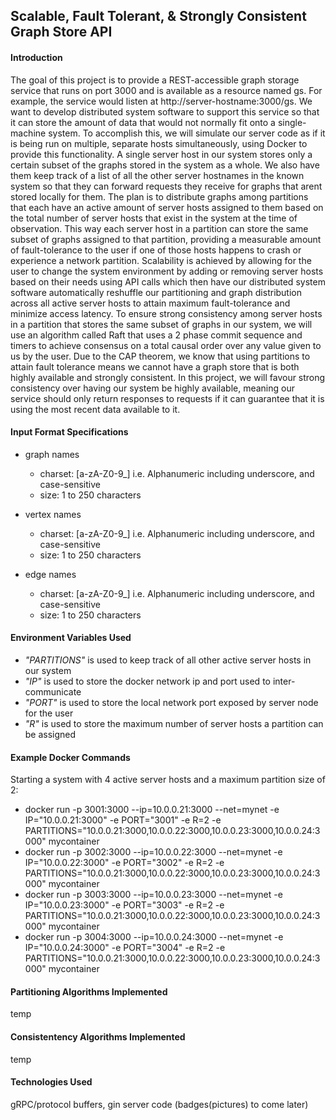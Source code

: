 ## Scalable, Fault Tolerant, &amp; Strongly Consistent Graph Store API

#### Introduction

The goal of this project is to provide a REST-accessible graph storage service that 
runs on port 3000 and is available as a resource named gs. For example, the service 
would listen at http://server-hostname:3000/gs. We want to develop distributed system 
software to support this service so that it can store the amount of data that would 
not normally fit onto a single-machine system. To accomplish this, we will simulate 
our server code as if it is being run on multiple, separate hosts simultaneously, 
using Docker to provide this functionality. A single server host in our system stores 
only a certain subset of the graphs stored in the system as a whole. We also have 
them keep track of a list of all the other server hostnames in the known system so 
that they can forward requests they receive for graphs that arent stored locally for 
them. The plan is to distribute graphs among partitions that each have an active 
amount of server hosts assigned to them based on the total number of server hosts 
that exist in the system at the time of observation. This way each server host in a 
partition can store the same subset of graphs assigned to that partition, providing 
a measurable amount of fault-tolerance to the user if one of those hosts happens to 
crash or experience a network partition. Scalability is achieved by allowing for the
user to change the system environment by adding or removing server hosts based on 
their needs using API calls which then have our distributed system software 
automatically reshuffle our partitioning and graph distribution across all active 
server hosts to attain maximum fault-tolerance and minimize access latency. To ensure 
strong consistency among server hosts in a partition that stores the same subset of 
graphs in our system, we will use an algorithm called Raft that uses a 2 phase commit 
sequence and timers to achieve consensus on a total causal order over any value given 
to us by the user. Due to the CAP theorem, we know that using partitions to attain 
fault tolerance means we cannot have a graph store that is both highly available and 
strongly consistent. In this project, we will favour strong consistency over having 
our system be highly available, meaning our service should only return responses to 
requests if it can guarantee that it is using the most recent data available to it.

#### Input Format Specifications
- graph names
  - charset: [a-zA-Z0-9_] i.e. Alphanumeric including underscore, and case-sensitive 
  - size:    1 to 250 characters

- vertex names
  - charset: [a-zA-Z0-9_] i.e. Alphanumeric including underscore, and case-sensitive 
  - size:    1 to 250 characters

- edge names
  - charset: [a-zA-Z0-9_] i.e. Alphanumeric including underscore, and case-sensitive 
  - size:    1 to 250 characters

#### Environment Variables Used

- _"PARTITIONS"_ is used to keep track of all other active server hosts in our system
- _"IP"_ is used to store the docker network ip and port used to inter-communicate
- _"PORT"_ is used to store the local network port exposed by server node for the user
- _"R"_ is used to store the maximum number of server hosts a partition can be assigned

#### Example Docker Commands

Starting a system with 4 active server hosts and a maximum partition size of 2:

- docker run -p 3001:3000 --ip=10.0.0.21:3000 --net=mynet -e IP="10.0.0.21:3000" -e PORT="3001" -e R=2 -e PARTITIONS="10.0.0.21:3000,10.0.0.22:3000,10.0.0.23:3000,10.0.0.24:3000" mycontainer
- docker run -p 3002:3000 --ip=10.0.0.22:3000 --net=mynet -e IP="10.0.0.22:3000" -e PORT="3002" -e R=2 -e PARTITIONS="10.0.0.21:3000,10.0.0.22:3000,10.0.0.23:3000,10.0.0.24:3000" mycontainer
- docker run -p 3003:3000 --ip=10.0.0.23:3000 --net=mynet -e IP="10.0.0.23:3000" -e PORT="3003" -e R=2 -e PARTITIONS="10.0.0.21:3000,10.0.0.22:3000,10.0.0.23:3000,10.0.0.24:3000" mycontainer
- docker run -p 3004:3000 --ip=10.0.0.24:3000 --net=mynet -e IP="10.0.0.24:3000" -e PORT="3004" -e R=2 -e PARTITIONS="10.0.0.21:3000,10.0.0.22:3000,10.0.0.23:3000,10.0.0.24:3000" mycontainer

#### Partitioning Algorithms Implemented

temp

#### Consistentency Algorithms Implemented

temp

#### Technologies Used

gRPC/protocol buffers, gin server code
(badges(pictures) to come later)